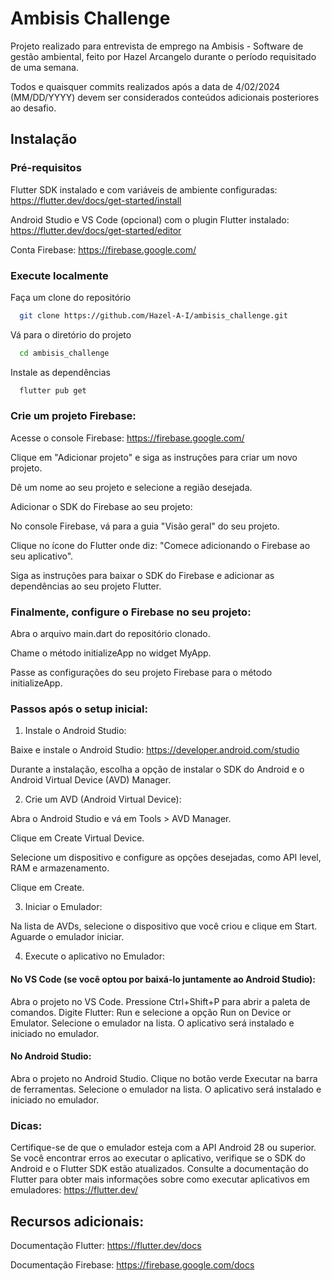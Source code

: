 # Ambisis Challenge

Projeto realizado para entrevista de emprego na Ambisis - Software de gestão ambiental, feito por Hazel Arcangelo durante o período requisitado de uma semana.

Todos e quaisquer commits realizados após a data de 4/02/2024 (MM/DD/YYYY) devem ser considerados conteúdos adicionais posteriores ao desafio.

## Instalação

### Pré-requisitos

Flutter SDK instalado e com variáveis de ambiente configuradas: https://flutter.dev/docs/get-started/install

Android Studio e VS Code (opcional) com o plugin Flutter instalado: https://flutter.dev/docs/get-started/editor

Conta Firebase: https://firebase.google.com/

### Execute localmente

Faça um clone do repositório

```bash
  git clone https://github.com/Hazel-A-I/ambisis_challenge.git
```

Vá para o diretório do projeto

```bash
  cd ambisis_challenge
```

Instale as dependências

```bash
  flutter pub get
```

### Crie um projeto Firebase:

Acesse o console Firebase: https://firebase.google.com/

Clique em "Adicionar projeto" e siga as instruções para criar um novo projeto.

Dê um nome ao seu projeto e selecione a região desejada.

Adicionar o SDK do Firebase ao seu projeto:

No console Firebase, vá para a guia "Visão geral" do seu projeto.

Clique no ícone do Flutter onde diz: "Comece adicionando o Firebase ao seu aplicativo".

Siga as instruções para baixar o SDK do Firebase e adicionar as dependências ao seu
projeto Flutter.

### Finalmente, configure o Firebase no seu projeto:

Abra o arquivo main.dart do repositório clonado.

Chame o método initializeApp no widget MyApp.

Passe as configurações do seu projeto Firebase para o método initializeApp.

### Passos após o setup inicial:

1. Instale o Android Studio:

Baixe e instale o Android Studio: https://developer.android.com/studio

Durante a instalação, escolha a opção de instalar o SDK do Android e o Android Virtual Device (AVD) Manager.

2. Crie um AVD (Android Virtual Device):

Abra o Android Studio e vá em Tools > AVD Manager.

Clique em Create Virtual Device.

Selecione um dispositivo e configure as opções desejadas, como API level, RAM e armazenamento.

Clique em Create.

3. Iniciar o Emulador:

Na lista de AVDs, selecione o dispositivo que você criou e clique em Start.
Aguarde o emulador iniciar.

4. Execute o aplicativo no Emulador:

#### No VS Code (se você optou por baixá-lo juntamente ao Android Studio):

Abra o projeto no VS Code.
Pressione Ctrl+Shift+P para abrir a paleta de comandos.
Digite Flutter: Run e selecione a opção Run on Device or Emulator.
Selecione o emulador na lista.
O aplicativo será instalado e iniciado no emulador.

#### No Android Studio:

Abra o projeto no Android Studio.
Clique no botão verde Executar na barra de ferramentas.
Selecione o emulador na lista.
O aplicativo será instalado e iniciado no emulador.

### Dicas:

Certifique-se de que o emulador esteja com a API Android 28 ou superior.
Se você encontrar erros ao executar o aplicativo, verifique se o SDK do Android e o Flutter SDK estão atualizados.
Consulte a documentação do Flutter para obter mais informações sobre como executar aplicativos em emuladores: https://flutter.dev/

## Recursos adicionais:

Documentação Flutter: https://flutter.dev/docs

Documentação Firebase: https://firebase.google.com/docs
